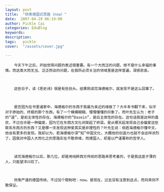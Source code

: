 ```yaml
---
layout: post  
title:  "欣羡德国式思路（now）"
date:  2007-04-29 06:19:00
author: Pickle Cai  
categories: EduBlog  
keywords: 
description:   
tags:	pickle   
cover:  "/assets/cover.jpg"  

---
```


        今天下午之后，开始觉得问题的表述很重要。有一个大而泛的问题，绝不是什么幸福的事情。而这类大而无当、泛泛而谈的问题，在我所必须关注的领域里是这样普遍，深感悲哀。



        这些日子，读《思史诗》很是有些劲头。结果刚读完海德格尔，就发现不是这么回事了。



        是否因为在书里诸家中，海德格尔的东西于我最为亲近的缘故了？大半本书翻下来，似乎对于原始的、终极的那个东西，有了一个模模糊糊、懵懵懂懂的印象了。而叶先生认为：老子的“道”，是前主体性的存在，海德格尔的“Dasein”，是后主体性的存在。这句话我是这样的喜欢，不过也许是一种偏爱，因为它在东西方文化间架起了桥梁。是从哪天起发现自己会偏爱这些联系东西方的东西？又是哪一天发现这种爱其实是非理性的？叶先生说：倘若海德格尔懂中文，他会有更多的发现。我却以为，若海德格尔深“知”中国文化，大概他的创造力也就不会这样浓烈了。因我对中国人大而化之的思路实在不敢恭维，而德国人，却是以严谨著称的哲学人。



        读完海德格尔以后，那几位，却是用纯粹西方传统的思路来思考着的，于是我这底子薄的人，只能望洋兴叹了。



        欣羡严谨的德国传统，不过加个限制吧：now。是现在，过去没有注意到这点，而将来则不敢保证。



		    
